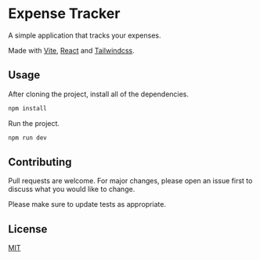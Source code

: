 # Expense Tracker
A simple application that tracks your expenses. 

Made with [Vite](https://vitejs.dev/), [React](https://reactjs.org/) and [Tailwindcss](https://tailwindcss.com/).

## Usage
After cloning the project, install all of the dependencies.

```bash
npm install
```
Run the project.
```bash
npm run dev
```
## Contributing

Pull requests are welcome. For major changes, please open an issue first
to discuss what you would like to change.

Please make sure to update tests as appropriate.

## License

[MIT](https://choosealicense.com/licenses/mit/)
